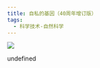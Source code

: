 ```yaml
---
title: 自私的基因（40周年增订版）
tags:
  - 科学技术-自然科学
---
```


![](https://cdn.weread.qq.com/weread/cover/60/YueWen_23665518/s_YueWen_23665518.jpg)

undefined